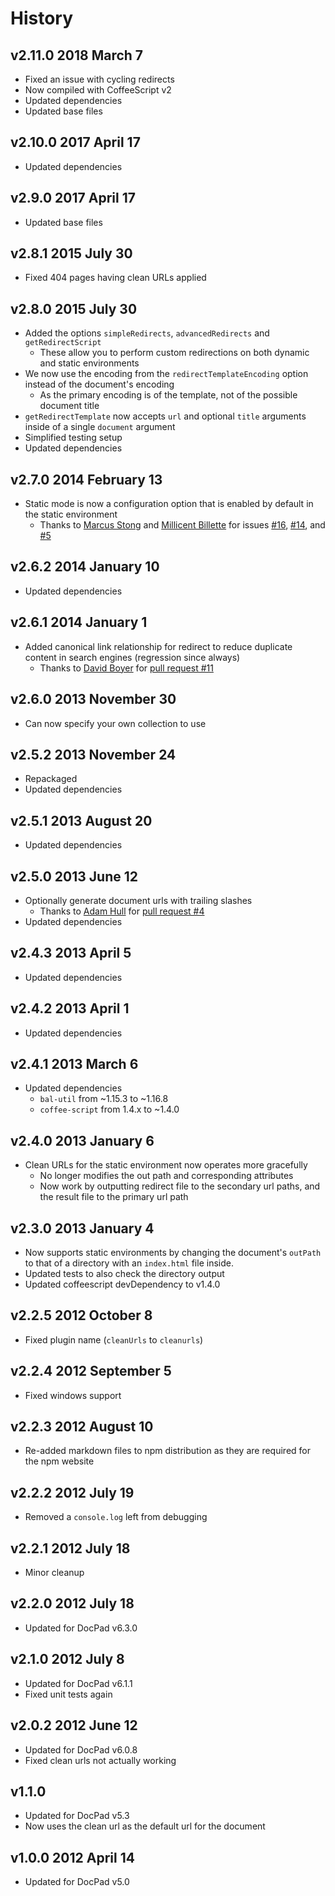 # History

## v2.11.0 2018 March 7
- Fixed an issue with cycling redirects
- Now compiled with CoffeeScript v2
- Updated dependencies
- Updated base files

## v2.10.0 2017 April 17
- Updated dependencies

## v2.9.0 2017 April 17
- Updated base files

## v2.8.1 2015 July 30
- Fixed 404 pages having clean URLs applied

## v2.8.0 2015 July 30
- Added the options `simpleRedirects`, `advancedRedirects` and `getRedirectScript`
	- These allow you to perform custom redirections on both dynamic and static environments
- We now use the encoding from the `redirectTemplateEncoding` option instead of the document's encoding
	- As the primary encoding is of the template, not of the possible document title
- `getRedirectTemplate` now accepts `url` and optional `title` arguments inside of a single `document` argument
- Simplified testing setup
- Updated dependencies

## v2.7.0 2014 February 13
- Static mode is now a configuration option that is enabled by default in the static environment
	- Thanks to [Marcus Stong](https://github.com/stongo) and [Millicent Billette](https://github.com/GammaNu) for issues [#16](https://github.com/docpad/docpad-plugin-cleanurls/issues/16), [#14](https://github.com/docpad/docpad-plugin-cleanurls/pull/14), and [#5](https://github.com/docpad/docpad-plugin-cleanurls/issues/5)

## v2.6.2 2014 January 10
- Updated dependencies

## v2.6.1 2014 January 1
- Added canonical link relationship for redirect to reduce duplicate content in search engines (regression since always)
	- Thanks to [David Boyer](https://github.com/misterdai) for [pull request #11](https://github.com/docpad/docpad-plugin-cleanurls/pull/11)

## v2.6.0 2013 November 30
- Can now specify your own collection to use

## v2.5.2 2013 November 24
- Repackaged
- Updated dependencies

## v2.5.1 2013 August 20
- Updated dependencies

## v2.5.0 2013 June 12
- Optionally generate document urls with trailing slashes
	- Thanks to [Adam Hull](https://github.com/hurrymaplelad) for [pull request #4](https://github.com/docpad/docpad-plugin-cleanurls/pull/4)
- Updated dependencies

## v2.4.3 2013 April 5
- Updated dependencies

## v2.4.2 2013 April 1
- Updated dependencies

## v2.4.1 2013 March 6
- Updated dependencies
	-  `bal-util` from ~1.15.3 to ~1.16.8
	-  `coffee-script` from 1.4.x to ~1.4.0

## v2.4.0 2013 January 6
- Clean URLs for the static environment now operates more gracefully
	- No longer modifies the out path and corresponding attributes
	- Now work by outputting redirect file to the secondary url paths, and the result file to the primary url path

## v2.3.0 2013 January 4
- Now supports static environments by changing the document's `outPath` to that of a directory with an `index.html` file inside.
- Updated tests to also check the directory output
- Updated coffeescript devDependency to v1.4.0

## v2.2.5 2012 October 8
- Fixed plugin name (`cleanUrls` to `cleanurls`)

## v2.2.4 2012 September 5
- Fixed windows support

## v2.2.3 2012 August 10
- Re-added markdown files to npm distribution as they are required for the npm website

## v2.2.2 2012 July 19
- Removed a `console.log` left from debugging

## v2.2.1 2012 July 18
- Minor cleanup

## v2.2.0 2012 July 18
- Updated for DocPad v6.3.0

## v2.1.0 2012 July 8
- Updated for DocPad v6.1.1
- Fixed unit tests again

## v2.0.2 2012 June 12
- Updated for DocPad v6.0.8
- Fixed clean urls not actually working

## v1.1.0
- Updated for DocPad v5.3
- Now uses the clean url as the default url for the document

## v1.0.0 2012 April 14
- Updated for DocPad v5.0

